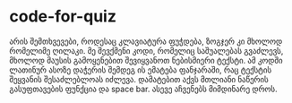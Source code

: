 # code-for-quiz
არის შემთხვევები, როდესაც კლავიატურა ფუჭდება, ზოგჯერ კი მხოლოდ რომელიმე ღილაკი. მე შევქმენი კოდი, რომელიც საშუალებას გვაძლევს, მხოლოდ მაუსის გამოყენებით შევიყვანოთ ნებისმიერი ტექსტი.
ამ კოდში ლათინურ ასოზე დაჭერის შემდეგ ის ემატება ფანჯარაში, რაც ტექსტის შეყვანის შესაძლებლოას იძლევა. დამატებით აქვს მთლიანი ნაწერის გასუფთავების ფუნქცია და space bar. 
ასევე აჩვენებს მიმდინარე დროს.
